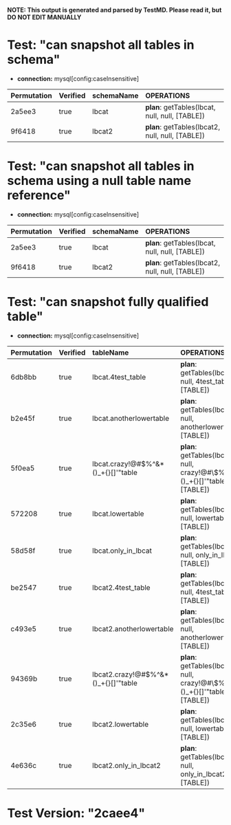 **NOTE: This output is generated and parsed by TestMD. Please read it, but DO NOT EDIT MANUALLY**

# Test: "can snapshot all tables in schema" #

- **connection:** mysql[config:caseInsensitive]

| Permutation | Verified | schemaName | OPERATIONS
| :---------- | :------- | :--------- | :------
| 2a5ee3      | true     | lbcat      | **plan**: getTables(lbcat, null, null, [TABLE])
| 9f6418      | true     | lbcat2     | **plan**: getTables(lbcat2, null, null, [TABLE])

# Test: "can snapshot all tables in schema using a null table name reference" #

- **connection:** mysql[config:caseInsensitive]

| Permutation | Verified | schemaName | OPERATIONS
| :---------- | :------- | :--------- | :------
| 2a5ee3      | true     | lbcat      | **plan**: getTables(lbcat, null, null, [TABLE])
| 9f6418      | true     | lbcat2     | **plan**: getTables(lbcat2, null, null, [TABLE])

# Test: "can snapshot fully qualified table" #

- **connection:** mysql[config:caseInsensitive]

| Permutation | Verified | tableName                            | OPERATIONS
| :---------- | :------- | :----------------------------------- | :------
| 6db8bb      | true     | lbcat.4test_table                    | **plan**: getTables(lbcat, null, 4test\_table, [TABLE])
| b2e45f      | true     | lbcat.anotherlowertable              | **plan**: getTables(lbcat, null, anotherlowertable, [TABLE])
| 5f0ea5      | true     | lbcat.crazy!@#\$%^&*()_+{}[]'"table  | **plan**: getTables(lbcat, null, crazy!@#\\$\%^&*()\_+{}[]'"table, [TABLE])
| 572208      | true     | lbcat.lowertable                     | **plan**: getTables(lbcat, null, lowertable, [TABLE])
| 58d58f      | true     | lbcat.only_in_lbcat                  | **plan**: getTables(lbcat, null, only\_in\_lbcat, [TABLE])
| be2547      | true     | lbcat2.4test_table                   | **plan**: getTables(lbcat2, null, 4test\_table, [TABLE])
| c493e5      | true     | lbcat2.anotherlowertable             | **plan**: getTables(lbcat2, null, anotherlowertable, [TABLE])
| 94369b      | true     | lbcat2.crazy!@#\$%^&*()_+{}[]'"table | **plan**: getTables(lbcat2, null, crazy!@#\\$\%^&*()\_+{}[]'"table, [TABLE])
| 2c35e6      | true     | lbcat2.lowertable                    | **plan**: getTables(lbcat2, null, lowertable, [TABLE])
| 4e636c      | true     | lbcat2.only_in_lbcat2                | **plan**: getTables(lbcat2, null, only\_in\_lbcat2, [TABLE])

# Test Version: "2caee4" #